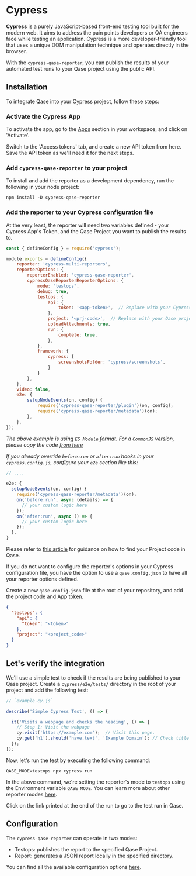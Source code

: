 # Cypress

**Cypress** is a purely JavaScript-based front-end testing tool built for the modern web. It aims to address the pain points developers or QA engineers face while testing an application. Cypress is a more developer-friendly tool that uses a unique DOM manipulation technique and operates directly in the browser.

With the `cypress-qase-reporter`, you can publish the results of your automated test runs to your Qase project using the public API.

## Installation

To integrate Qase into your Cypress project, follow these steps:

### Activate the Cypress App

To activate the app, go to the [Apps](https://app.qase.io/apps?app=cypress-reporter) section in your workspace, and click on 'Activate'.

Switch to the 'Access tokens' tab, and create a new API token from here. Save the API token as we'll need it for the next steps.

### Add `cypress-qase-reporter` to your project

To install and add the reporter as a development dependency, run the following in your node project:

```
npm install -D cypress-qase-reporter
```

### Add the reporter to your Cypress configuration file

At the very least, the reporter will need two variables defined - your Cypress App's Token, and the Qase Project you want to publish the results to.

```javascript
const { defineConfig } = require('cypress');

module.exports = defineConfig({
    reporter: 'cypress-multi-reporters',
    reporterOptions: {
        reporterEnabled: 'cypress-qase-reporter',
        cypressQaseReporterReporterOptions: {
            mode: "testops",
            debug: true,
            testops: {
                api: {
                    token: '<app-token>',  // Replace with your Cypress app token
                },
                project: '<prj-code>',  // Replace with your Qase project code
                uploadAttachments: true,
                run: {
                    complete: true,
                },
            },
            framework: {
                cypress: {
                    screenshotsFolder: 'cypress/screenshots',
                }
            }
        },
    },
    video: false,
    e2e: {
        setupNodeEvents(on, config) {
            require('cypress-qase-reporter/plugin')(on, config);
            require('cypress-qase-reporter/metadata')(on);
        },
    },
});
```

*The above example is using `ES Module` format. For a `CommonJS` version, please copy the code [from here](https://rentry.co/zqrhh8r8)*

*If you already override `before:run` or `after:run` hooks in your `cypress.config.js`, configure your `e2e` section like this:*

```javascript
// ....

e2e: {
  setupNodeEvents(on, config) {
    require('cypress-qase-reporter/metadata')(on);
    on('before:run', async (details) => {
      // your custom logic here
    });
    on('after:run', async () => {
      // your custom logic here
    });
  },
}
```

Please refer to [this article](https://support.qase.io/en/articles/5140006-how-to-find-your-project-code) for guidance on how to find your Project code in Qase.

If you do not want to configure the reporter's options in your Cypress configuration file, you have the option to use a `qase.config.json` to have all your reporter options defined.

Create a new `qase.config.json` file at the root of your repository, and add the project code and App token.

```json
{
  "testops": {
    "api": {
      "token": "<token>"
    },
    "project": "<project_code>"
  }
}
```

## Let's verify the integration

We'll use a simple test to check if the results are being published to your Qase project. Create a `cypress/e2e/tests/` directory in the root of your project and add the following test:

```javascript
// `example.cy.js`

describe('Simple Cypress Test', () => {

  it('Visits a webpage and checks the heading', () => {
    // Step 1: Visit the webpage 
    cy.visit('https://example.com');  // Visit this page.
    cy.get('h1').should('have.text', 'Example Domain'); // Check title
  });
});
```

Now, let's run the test by executing the following command:

```
QASE_MODE=testops npx cypress run
```

In the above command, we're setting the reporter's mode to `testops` using the Environment variable `QASE_MODE`. You can learn more about other reporter modes [here](https://github.com/qase-tms/cypress-qase-reporter#configuration).

Click on the link printed at the end of the run to go to the test run in Qase.

## Configuration

The `cypress-qase-reporter` can operate in two modes:
* Testops: publishes the report to the specified Qase Project.
* Report: generates a JSON report locally in the specified directory.

You can find all the available configuration options [here](https://github.com/qase-tms/cypress-qase-reporter#configuration).
